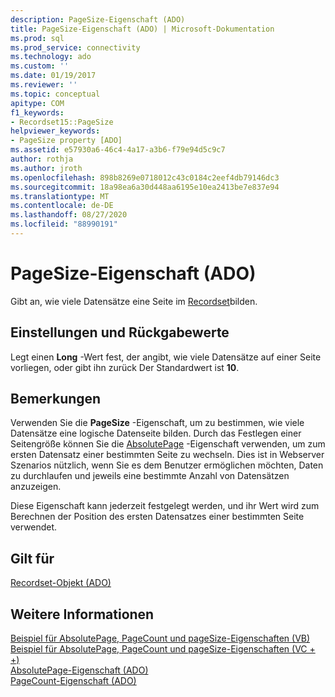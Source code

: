 ```yaml
---
description: PageSize-Eigenschaft (ADO)
title: PageSize-Eigenschaft (ADO) | Microsoft-Dokumentation
ms.prod: sql
ms.prod_service: connectivity
ms.technology: ado
ms.custom: ''
ms.date: 01/19/2017
ms.reviewer: ''
ms.topic: conceptual
apitype: COM
f1_keywords:
- Recordset15::PageSize
helpviewer_keywords:
- PageSize property [ADO]
ms.assetid: e57930a6-46c4-4a17-a3b6-f79e94d5c9c7
author: rothja
ms.author: jroth
ms.openlocfilehash: 898b8269e0718012c43c0184c2eef4db79146dc3
ms.sourcegitcommit: 18a98ea6a30d448aa6195e10ea2413be7e837e94
ms.translationtype: MT
ms.contentlocale: de-DE
ms.lasthandoff: 08/27/2020
ms.locfileid: "88990191"
---
```

# <a name="pagesize-property-ado"></a>PageSize-Eigenschaft (ADO)
Gibt an, wie viele Datensätze eine Seite im [Recordset](./recordset-object-ado.md)bilden.  
  
## <a name="settings-and-return-values"></a>Einstellungen und Rückgabewerte  
 Legt einen **Long** -Wert fest, der angibt, wie viele Datensätze auf einer Seite vorliegen, oder gibt ihn zurück Der Standardwert ist **10**.  
  
## <a name="remarks"></a>Bemerkungen  
 Verwenden Sie die **PageSize** -Eigenschaft, um zu bestimmen, wie viele Datensätze eine logische Datenseite bilden. Durch das Festlegen einer Seitengröße können Sie die [AbsolutePage](./absolutepage-property-ado.md) -Eigenschaft verwenden, um zum ersten Datensatz einer bestimmten Seite zu wechseln. Dies ist in Webserver Szenarios nützlich, wenn Sie es dem Benutzer ermöglichen möchten, Daten zu durchlaufen und jeweils eine bestimmte Anzahl von Datensätzen anzuzeigen.  
  
 Diese Eigenschaft kann jederzeit festgelegt werden, und ihr Wert wird zum Berechnen der Position des ersten Datensatzes einer bestimmten Seite verwendet.  
  
## <a name="applies-to"></a>Gilt für  
 [Recordset-Objekt (ADO)](./recordset-object-ado.md)  
  
## <a name="see-also"></a>Weitere Informationen  
 [Beispiel für AbsolutePage, PageCount und pageSize-Eigenschaften (VB)](./absolutepage-pagecount-and-pagesize-properties-example-vb.md)   
 [Beispiel für AbsolutePage, PageCount und pageSize-Eigenschaften (VC + +)](./absolutepage-pagecount-and-pagesize-properties-example-vc.md)   
 [AbsolutePage-Eigenschaft (ADO)](./absolutepage-property-ado.md)   
 [PageCount-Eigenschaft (ADO)](./pagecount-property-ado.md)